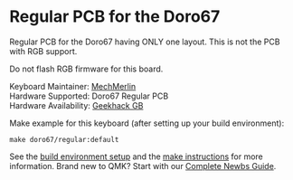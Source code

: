 # Regular PCB for the Doro67 

Regular PCB for the Doro67 having ONLY one layout. This is not the PCB with RGB support. 

Do not flash RGB firmware for this board. 

Keyboard Maintainer: [MechMerlin](https://github.com/mechmerlin)  
Hardware Supported: Doro67 Regular PCB  
Hardware Availability: [Geekhack GB](https://geekhack.org/index.php?topic=97265.0)

Make example for this keyboard (after setting up your build environment):

    make doro67/regular:default

See the [build environment setup](https://docs.qmk.fm/#/getting_started_build_tools) and the [make instructions](https://docs.qmk.fm/#/getting_started_make_guide) for more information. Brand new to QMK? Start with our [Complete Newbs Guide](https://docs.qmk.fm/#/newbs).
